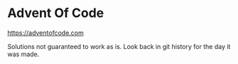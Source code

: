 # Advent Of Code

<https://adventofcode.com>

Solutions not guaranteed to work as is. Look back in git history for the day it was made.